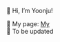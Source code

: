 👋 Hi, I’m Yoonju!

🌟 My page: [My](//)\
🌟 To be updated

<!---
yjecho/yjecho is a ✨ special ✨ repository because its `README.md` (this file) appears on your GitHub profile.
You can click the Preview link to take a look at your changes.
--->

